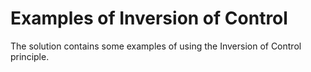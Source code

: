 # Examples of Inversion of Control

The solution contains some examples of using the Inversion of Control principle.
